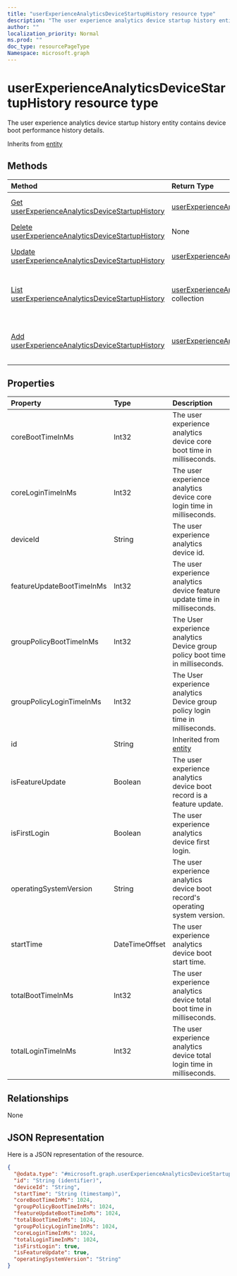 ```yaml
---
title: "userExperienceAnalyticsDeviceStartupHistory resource type"
description: "The user experience analytics device startup history entity contains device boot performance history details."
author: ""
localization_priority: Normal
ms.prod: ""
doc_type: resourcePageType
Namespace: microsoft.graph
---
```



# userExperienceAnalyticsDeviceStartupHistory resource type

The user experience analytics device startup history entity contains device boot performance history details.


Inherits from [entity](../resources/entity.md)

## Methods
|Method|Return Type|Description|
|:---|:---|:---|
|[Get userExperienceAnalyticsDeviceStartupHistory](../api/intune-devices-userexperienceanalyticsdevicestartuphistory-get.md)|[userExperienceAnalyticsDeviceStartupHistory](../resources/intune-devices-userExperienceAnalyticsDeviceStartupHistory.md)|Read properties and relationships of the [userExperienceAnalyticsDeviceStartupHistory](../resources/userexperienceanalyticsdevicestartuphistory.md) object.|
|[Delete userExperienceAnalyticsDeviceStartupHistory](../api/intune-devices-userexperienceanalyticsdevicestartuphistory-delete.md)|None|Deletes a [userExperienceAnalyticsDeviceStartupHistory](../resources/userexperienceanalyticsdevicestartuphistory.md).|
|[Update userExperienceAnalyticsDeviceStartupHistory](../api/intune-devices-userexperienceanalyticsdevicestartuphistory-update.md)|[userExperienceAnalyticsDeviceStartupHistory](../resources/intune-devices-userExperienceAnalyticsDeviceStartupHistory.md)|Update the properties of a [userExperienceAnalyticsDeviceStartupHistory](../resources/userexperienceanalyticsdevicestartuphistory.md) object.|
|[List userExperienceAnalyticsDeviceStartupHistory](../api/intune-devices-devicemanagement-list-userexperienceanalyticsdevicestartuphistory.md)|[userExperienceAnalyticsDeviceStartupHistory](../resources/intune-devices-userExperienceAnalyticsDeviceStartupHistory.md) collection|Get the userExperienceAnalyticsDeviceStartupHistories from the userExperienceAnalyticsDeviceStartupHistory navigation property.|
|[Add userExperienceAnalyticsDeviceStartupHistory](../api/intune-devices-devicemanagement-post-userexperienceanalyticsdevicestartuphistory.md)|[userExperienceAnalyticsDeviceStartupHistory](../resources/intune-devices-userExperienceAnalyticsDeviceStartupHistory.md)|Add userExperienceAnalyticsDeviceStartupHistory by posting to the userExperienceAnalyticsDeviceStartupHistory collection.|

## Properties
|Property|Type|Description|
|:---|:---|:---|
|coreBootTimeInMs|Int32|The user experience analytics device core boot time in milliseconds.|
|coreLoginTimeInMs|Int32|The user experience analytics device core login time in milliseconds.|
|deviceId|String|The user experience analytics device id.|
|featureUpdateBootTimeInMs|Int32|The user experience analytics device feature update time in milliseconds.|
|groupPolicyBootTimeInMs|Int32|The User experience analytics Device group policy boot time in milliseconds.|
|groupPolicyLoginTimeInMs|Int32|The User experience analytics Device group policy login time in milliseconds.|
|id|String| Inherited from [entity](../resources/entity.md)|
|isFeatureUpdate|Boolean|The user experience analytics device boot record is a feature update.|
|isFirstLogin|Boolean|The user experience analytics device first login.|
|operatingSystemVersion|String|The user experience analytics device boot record's operating system version.|
|startTime|DateTimeOffset|The user experience analytics device boot start time.|
|totalBootTimeInMs|Int32|The user experience analytics device total boot time in milliseconds.|
|totalLoginTimeInMs|Int32|The user experience analytics device total login time in milliseconds.|

## Relationships
None

## JSON Representation
Here is a JSON representation of the resource.
<!-- {
  "blockType": "resource",
  "keyProperty": "id",
  "@odata.type": "microsoft.graph.userExperienceAnalyticsDeviceStartupHistory",
  "baseType": "microsoft.graph.entity",
  "openType": false
}
-->
``` json
{
  "@odata.type": "#microsoft.graph.userExperienceAnalyticsDeviceStartupHistory",
  "id": "String (identifier)",
  "deviceId": "String",
  "startTime": "String (timestamp)",
  "coreBootTimeInMs": 1024,
  "groupPolicyBootTimeInMs": 1024,
  "featureUpdateBootTimeInMs": 1024,
  "totalBootTimeInMs": 1024,
  "groupPolicyLoginTimeInMs": 1024,
  "coreLoginTimeInMs": 1024,
  "totalLoginTimeInMs": 1024,
  "isFirstLogin": true,
  "isFeatureUpdate": true,
  "operatingSystemVersion": "String"
}
```

